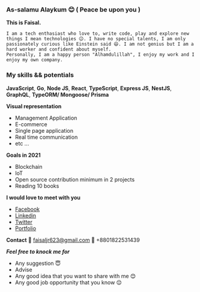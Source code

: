 ### As-salamu Alaykum 😊 ( Peace be upon you )

**This is Faisal.**
```
I am a tech enthasiast who love to, write code, play and explore new things I mean technologies 😉. I have no special talents, I am only passionately curious like Einstein said 😄. I am not genius but I am a hard worker and confident about myself. 
Personally, I am a happy person "Alhamdulillah", I enjoy my work and I enjoy my own company.
```

### My skills && potentials

  **JavaScript**, **Go**, **Node JS**, **React**, **TypeScript**, **Express JS**, **NestJS**, **GraphQL**, **TypeORM/ Mongoose/ Prisma**
  
  **Visual representation**
  - Management Application 
  - E-commerce 
  - Single page application
  - Real time communication
  - etc ...
  
  **Goals in 2021**
  - Blockchain
  - IoT
  - Open source contribution minimum in 2 projects
  - Reading 10 books
  
  **I would love to meet with you**
  - [Facebook](https://www.facebook.com/xfa1sal/)
  - [Linkedin](https://linkedin.com/in/shariarfaisal)
  - [Twitter](https://twitter.com/cyberjuncky)
  - [Portfolio](https://shariarfaisal.github.io) 

  **Contact**
  📧 faisaljr623@gmail.com
  📱 +8801822531439
  
   ***Feel free to knock me for***
  - Any suggestion 😇
  - Advise 
  - Any good idea that you want to share with me 😊
  - Any good job opportunity that you know 😌 

<!--
- 🔭 I’m currently working on ...
- 🌱 I’m currently learning ...
- 👯 I’m looking to collaborate on ...
- 🤔 I’m looking for help with ...
- 💬 Ask me about ...
- 📫 How to reach me: ...
- 😄 Pronouns: ...
- ⚡ Fun fact: ...
-->
